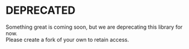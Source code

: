 # DEPRECATED

Something great is coming soon, but we are deprecating this library for now.  
Please create a fork of your own to retain access.